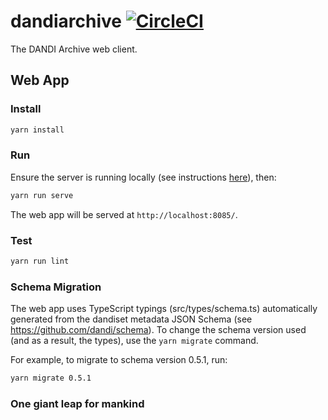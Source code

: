 # dandiarchive [![CircleCI](https://circleci.com/gh/dandi/dandiarchive/tree/master.svg?style=svg)](https://circleci.com/gh/dandi/dandiarchive/tree/master)
The DANDI Archive web client.

## Web App

### Install
```bash
yarn install
```

### Run
Ensure the server is running locally (see instructions [here](https://github.com/dandi/dandi-api/#dandi-api)), then:
```bash
yarn run serve
```

The web app will be served at `http://localhost:8085/`.

### Test
```bash
yarn run lint
```

### Schema Migration
The web app uses TypeScript typings (src/types/schema.ts) automatically generated from the dandiset metadata JSON Schema (see https://github.com/dandi/schema). To change the schema version used (and as a result, the types), use the `yarn migrate` command.

For example, to migrate to schema version 0.5.1, run:
```bash
yarn migrate 0.5.1
```

### One giant leap for mankind
